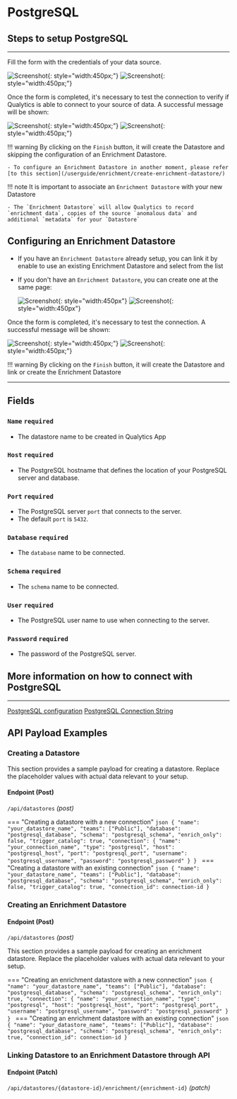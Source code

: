 # PostgreSQL

## Steps to setup PostgreSQL

---
Fill the form with the credentials of your data source.

![Screenshot](../assets/datastores/postgresql/create-datastore-light.png#only-light){: style="width:450px;"}
![Screenshot](../assets/datastores/postgresql/create-datastore-dark.png#only-dark){: style="width:450px;"}

Once the form is completed, it's necessary to test the connection to verify if Qualytics is able to connect to your source of data. A successful message will be shown:

![Screenshot](../assets/datastores/test-connection/test-connection-light.png#only-light){: style="width:450px;"}
![Screenshot](../assets/datastores/test-connection/test-connection-dark.png#only-dark){: style="width:450px;"}

!!! warning 
    By clicking on the `Finish` button, it will create the Datastore and skipping the configuration of an Enrichment Datastore.

    - To configure an Enrichment Datastore in another moment, please refer [to this section](/userguide/enrichment/create-enrichment-datastore/)

!!! note 
    It is important to associate an `Enrichment Datastore` with your new Datastore

    - The `Enrichment Datastore` will allow Qualytics to record `enrichment data`, copies of the source `anomalous data` and additional `metadata` for your `Datastore`

## Configuring an Enrichment Datastore

- If you have an `Enrichment Datastore` already setup, you can link it by enable to use an existing Enrichment Datastore and select from the list

- If you don't have an `Enrichment Datastore`, you can create one at the same page:

    ![Screenshot](../assets/enrichment/postgresql/create-enrichment-datastore-light.png#only-light){: style="width:450px"}
    ![Screenshot](../assets/enrichment/postgresql/create-enrichment-datastore-dark.png#only-dark){: style="width:450px"}

Once the form is completed, it's necessary to test the connection. A successful message will be shown:

![Screenshot](../assets/enrichment/test-connection-light.png#only-light){: style="width:450px;"}
![Screenshot](../assets/enrichment/test-connection-dark.png#only-dark){: style="width:450px;"}

!!! warning 
    By clicking on the `Finish` button, it will create the Datastore and link or create the Enrichment Datastore
    
---
## Fields
### `Name` <spam id='required'>`required`</spam>

* The datastore name  to be created in Qualytics App

### `Host` <spam id='required'>`required`</spam>

* The PostgreSQL hostname that defines the location of your PostgreSQL server and database.
### `Port` <spam id='required'>`required`</spam>

* The PostgreSQL server `port` that connects to the server.
* The default `port` is `5432​`.

### `Database` <spam id='required'>`required`</spam>

* The `database` name to be connected.

### `Schema` <spam id='required'>`required`</spam>

* The `schema` name to be connected.

### `User` <spam id='required'>`required`</spam>

* The PostgreSQL user name to use when connecting to the server.
### `Password` <spam id='required'>`required`</spam>

* The password of the PostgreSQL server.


## More information on how to connect with PostgreSQL

---


[PostgreSQL configuration](https://jdbc.postgresql.org/documentation/use/)
[PostgreSQL Connection String](https://www.connectionstrings.com/postgresql/)

## API Payload Examples

### Creating a Datastore

This section provides a sample payload for creating a datastore. Replace the placeholder values with actual data relevant to your setup.

#### Endpoint (Post)

`/api/datastores` _(post)_

=== "Creating a datastore with a new connection"
    ```json
        {
            "name": "your_datastore_name",
            "teams": ["Public"],
            "database": "postgresql_database",
            "schema": "postgresql_schema",
            "enrich_only": false,
            "trigger_catalog": true,
            "connection": {
                "name": "your_connection_name",
                "type": "postgresql",
                "host": "postgresql_host",
                "port": "postgresql_port",
                "username": "postgresql_username",
                "password": "postgresql_password"
            }
        }
    ```
=== "Creating a datastore with an existing connection"
    ```json
        {
            "name": "your_datastore_name",
            "teams": ["Public"],
            "database": "postgresql_database",
            "schema": "postgresql_schema",
            "enrich_only": false,
            "trigger_catalog": true,
            "connection_id": connection-id
        }
    ```

### Creating an Enrichment Datastore

#### Endpoint (Post)

`/api/datastores` _(post)_

This section provides a sample payload for creating an enrichment datastore. Replace the placeholder values with actual data relevant to your setup.

=== "Creating an enrichment datastore with a new connection"
    ```json
        {
            "name": "your_datastore_name",
            "teams": ["Public"],
            "database": "postgresql_database",
            "schema": "postgresql_schema",
            "enrich_only": true,
            "connection": {
                "name": "your_connection_name",
                "type": "postgresql",
                "host": "postgresql_host",
                "port": "postgresql_port",
                "username": "postgresql_username",
                "password": "postgresql_password"
            }
        }
    ```
=== "Creating an enrichment datastore with an existing connection"
    ```json
        {
            "name": "your_datastore_name",
            "teams": ["Public"],
            "database": "postgresql_database",
            "schema": "postgresql_schema",
            "enrich_only": true,
            "connection_id": connection-id
        }
    ``` 

### Linking Datastore to an Enrichment Datastore through API

#### Endpoint (Patch)

`/api/datastores/{datastore-id}/enrichment/{enrichment-id}` _(patch)_